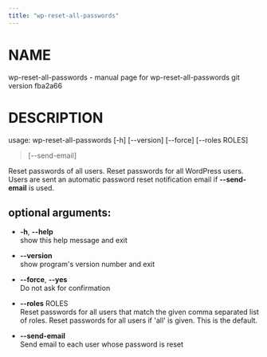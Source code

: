 ```yaml
---
title: "wp-reset-all-passwords"
---
```



# NAME

wp-reset-all-passwords - manual page for wp-reset-all-passwords git
version fba2a66

# DESCRIPTION

usage: wp-reset-all-passwords \[-h\] \[--version\] \[--force\] \[--roles
ROLES\]

> \[--send-email\]

Reset passwords of all users. Reset passwords for all WordPress users.
Users are sent an automatic password reset notification email if
**--send-email** is used.

## optional arguments:

  - **-h**, **--help**  
    show this help message and exit

  - **--version**  
    show program's version number and exit

  - **--force**, **--yes**  
    Do not ask for confirmation

  - **--roles** ROLES  
    Reset passwords for all users that match the given comma separated
    list of roles. Reset passwords for all users if 'all' is given. This
    is the default.

  - **--send-email**  
    Send email to each user whose password is reset
